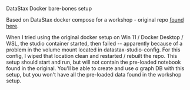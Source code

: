 DataStax Docker bare-bones setup

Based on DataStax docker compose for a workshop - original repo [found here](https://github.com/datastaxdevs/workshop-introduction-to-nosql).

When I tried using the original docker setup on Win 11 / Docker Desktop / WSL, the studio container started, then failed -- apparently because of a problem in the volume mount located in datastax-studio-config.  For this config, I wiped that location clean and restarted / rebuilt the repo.  This setup should start and run, but will not contain the pre-loaded notebook found in the original.  You'll be able to create and use *a* graph DB with this setup, but you won't have all the pre-loaded data found in the workshop setup.